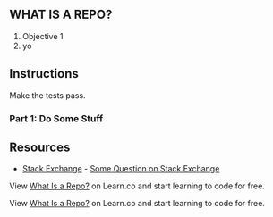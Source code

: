 ## WHAT IS A REPO?

1. Objective 1
2. yo

## Instructions

Make the tests pass.

### Part 1: Do Some Stuff

## Resources

* [Stack Exchange](http://www.stackexchange.com) - [Some Question on Stack Exchange](http://www.stackexchange.com/questions/123)

<p class='util--hide'>View <a href='https://learn.co/lessons/what-is-a-repo'>What Is a Repo?</a> on Learn.co and start learning to code for free.</p>

<p class='util--hide'>View <a href='https://learn.co/lessons/what-is-a-repo'>What Is a Repo?</a> on Learn.co and start learning to code for free.</p>
